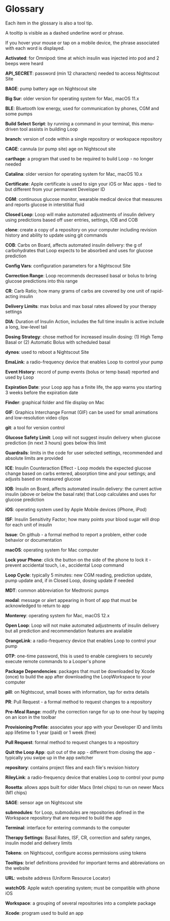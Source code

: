# Glossary

Each item in the glossary is also a tool tip.

A tooltip is visible as a dashed underline word or phrase.

If you hover your mouse or tap on a mobile device, the phrase associated with each word is displayed.

**Activated**: for Omnipod: time at which insulin was injected into pod and 2 beeps were heard

**API_SECRET**: password (min 12 characters) needed to access Nightscout Site

**BAGE**: pump battery age on Nightscout site

**Big Sur**: older version for operating system for Mac, macOS 11.x

**BLE**: Bluetooth low energy, used for communication by phones, CGM and some pumps

**Build Select Script**: by running a command in your terminal, this menu-driven tool assists in building Loop

**branch**: version of code within a single repository or workspace repository

**CAGE**: cannula (or pump site) age on Nightscout site

**carthage**: a program that used to be required to build Loop - no longer needed

**Catalina**: older version for operating system for Mac, macOS 10.x

**Certificate**: Apple certificate is used to sign your iOS or Mac apps - tied to but different from your permanent Developer ID

**CGM**: continuous glucose monitor, wearable medical device that measures and reports glucose in interstitial fluid

**Closed Loop**: Loop will make automated adjustments of insulin delivery using predictions based off user entries, settings, IOB and COB

**clone**: create a copy of a repository on your computer including revision history and ability to update using git commands

**COB**: Carbs on Board, affects automated insulin delivery: the g of carbohydrates that Loop expects to be absorbed and uses for glucose prediction

**Config Vars**: configuration parameters for a Nightscout Site

**Correction Range**: Loop recommends decreased basal or bolus to bring glucose predictions into this range

**CR**: Carb Ratio; how many grams of carbs are covered by one unit of rapid-acting insulin

**Delivery Limits**: max bolus and max basal rates allowed by your therapy settings

**DIA**: Duration of Insulin Action, includes the full time insulin is active include a long, low-level tail

**Dosing Strategy**: chose method for increased insulin dosing: (1) High Temp Basal or (2) Automatic Bolus with scheduled basal

**dynos**: used to reboot a Nightscout Site

**EmaLink**: a radio-frequency device that enables Loop to control your pump

**Event History**: record of pump events (bolus or temp basal) reported and used by Loop

**Expiration Date**: your Loop app has a finite life, the app warns you starting 3 weeks before the expiration date

**Finder**: graphical folder and file display on Mac

**GIF**: Graphics Interchange Format (GIF) can be used for small animations and low-resolution video clips

**git**: a tool for version control

**Glucose Safety Limit**: Loop will not suggest insulin delivery when glucose prediction (in next 3 hours) goes below this limit 

**Guardrails**: limits in the code for user selected settings, recommended and absolute limits are provided

**ICE**: Insulin Counteraction Effect - Loop models the expected glucose change based on carbs entered, absorption time and your settings; and adjusts based on measured glucose

**IOB**: Insulin on Board, affects automated insulin delivery: the current active insulin (above or below the basal rate) that Loop calculates and uses for glucose prediction

**iOS**: operating system used by Apple Mobile devices (iPhone, iPod)

**ISF**: Insulin Sensitivity Factor; how many points your blood sugar will drop for each unit of insulin

**Issue**: On github - a formal method to report a problem, either code behavior or documentation

**macOS**: operating system for Mac computer

**Lock your Phone**: click the button on the side of the phone to lock it - prevent accidental touch, i.e., accidental Loop command

**Loop Cycle**: typically 5 minutes: new CGM reading, prediction update, pump update and, if in Closed Loop, dosing update if needed

**MDT**: common abbreviation for Medtronic pumps

**modal**: message or alert appearing in front of app that must be acknowledged to return to app

**Monterey**: operating system for Mac, macOS 12.x

**Open Loop**: Loop will not make automated adjustments of insulin delivery but all prediction and recommendation features are available

**OrangeLink**: a radio-frequency device that enables Loop to control your pump

**OTP**: one-time password, this is used to enable caregivers to securely execute remote commands to a Looper's phone

**Package Dependencies**: packages that must be downloaded by Xcode (once) to build the app after downloading the LoopWorkspace to your computer

**pill**: on Nightscout, small boxes with information, tap for extra details

**PR**: Pull Request - a formal method to request changes to a repository

**Pre-Meal Range**: modify the correction range for up to one-hour by tapping on an icon in the toolbar

**Provisioning Profile**: associates your app with your Developer ID and limits app lifetime to 1 year (paid) or 1 week (free)

**Pull Request**: formal method to request changes to a repository

**Quit the Loop App**: quit out of the app - different from closing the app - typically you swipe up in the app switcher

**repository**: contains project files and each file's revision history

**RileyLink**: a radio-frequency device that enables Loop to control your pump

**Rosetta**: allows apps built for older Macs (Intel chips) to run on newer Macs (M1 chips)

**SAGE**: sensor age on Nightscout site

**submodules**: for Loop, submodules are repositories defined in the Workspace repository that are required to build the app

**Terminal**: interface for entering commands to the computer

**Therapy Settings**: Basal Rates, ISF, CR, correction and safety ranges, insulin model and delivery limits

**Tokens**: on Nightscout, configure access permissions using tokens

**Tooltips**: brief definitions provided for important terms and abbreviations on the website

**URL**: website address (Uniform Resource Locator)

**watchOS**: Apple watch operating system; must be compatible with phone iOS

**Workspace**: a grouping of several repositories into a complete package

**Xcode**: program used to build an app

